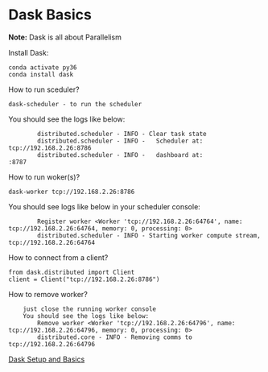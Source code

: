 # Dask Basics

**Note:** Dask is all about Parallelism



Install Dask:
```
conda activate py36
conda install dask
```

How to run sceduler?
```
dask-scheduler - to run the scheduler
```
You should see the logs like below:
```
		distributed.scheduler - INFO - Clear task state
		distributed.scheduler - INFO -   Scheduler at:   tcp://192.168.2.26:8786
		distributed.scheduler - INFO -   dashboard at:                     :8787
```

How to run woker(s)?
```
dask-worker tcp://192.168.2.26:8786
```
You should see logs like below in your scheduler console:
```
		Register worker <Worker 'tcp://192.168.2.26:64764', name: tcp://192.168.2.26:64764, memory: 0, processing: 0>
		distributed.scheduler - INFO - Starting worker compute stream, tcp://192.168.2.26:64764
```

How to connect from a client?
```
from dask.distributed import Client
client = Client("tcp://192.168.2.26:8786")
```

How to remove worker?
```
	just close the running worker console
	You should see the logs like below:
		Remove worker <Worker 'tcp://192.168.2.26:64796', name: tcp://192.168.2.26:64796, memory: 0, processing: 0>
		distributed.core - INFO - Removing comms to tcp://192.168.2.26:64796
```

[Dask Setup and Basics](https://www.youtube.com/watch?v=TQM9zIBzNBo)
